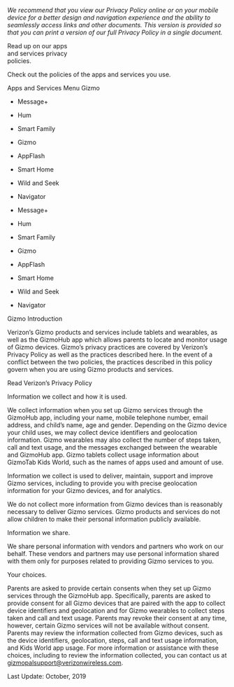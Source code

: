 _We recommend that you view our Privacy Policy online or on your mobile device for a better design and navigation experience and the ability to seamlessly access links and other documents. This version is provided so that you can print a version of our full Privacy Policy in a single document._

Read up on our apps  
and services privacy  
policies.

Check out the policies of the apps and services you use.

Apps and Services Menu Gizmo

*   Message+
*   Hum
*   Smart Family
*   Gizmo
*   AppFlash
*   Smart Home
*   Wild and Seek
*   Navigator

*   Message+
*   Hum
*   Smart Family
*   Gizmo
*   AppFlash
*   Smart Home
*   Wild and Seek
*   Navigator

Gizmo Introduction

Verizon’s Gizmo products and services include tablets and wearables, as well as the GizmoHub app which allows parents to locate and monitor usage of Gizmo devices. Gizmo’s privacy practices are covered by Verizon’s Privacy Policy as well as the practices described here. In the event of a conflict between the two policies, the practices described in this policy govern when you are using Gizmo products and services.

Read Verizon’s Privacy Policy

Information we collect and how it is used.

We collect information when you set up Gizmo services through the GizmoHub app, including your name, mobile telephone number, email address, and child’s name, age and gender. Depending on the Gizmo device your child uses, we may collect device identifiers and geolocation information. Gizmo wearables may also collect the number of steps taken, call and text usage, and the messages exchanged between the wearable and GizmoHub app. Gizmo tablets collect usage information about GizmoTab Kids World, such as the names of apps used and amount of use.  
  
Information we collect is used to deliver, maintain, support and improve Gizmo services, including to provide you with precise geolocation information for your Gizmo devices, and for analytics.  
  
We do not collect more information from Gizmo devices than is reasonably necessary to deliver Gizmo services. Gizmo products and services do not allow children to make their personal information publicly available.

Information we share.

We share personal information with vendors and partners who work on our behalf. These vendors and partners may use personal information shared with them only for purposes related to providing Gizmo services to you.

Your choices.

Parents are asked to provide certain consents when they set up Gizmo services through the GizmoHub app. Specifically, parents are asked to provide consent for all Gizmo devices that are paired with the app to collect device identifiers and geolocation and for Gizmo wearables to collect steps taken and call and text usage. Parents may revoke their consent at any time, however, certain Gizmo services will not be available without consent. Parents may review the information collected from Gizmo devices, such as the device identifiers, geolocation, steps, call and text usage information, and Kids World app usage. For more information or assistance with these choices, including to review the information collected, you can contact us at gizmopalsupport@verizonwireless.com.

Last Update: October, 2019